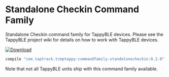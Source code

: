 # Standalone Checkin Command Family
Standalone Checkin command family for TappyBLE devices. Please see the TappyBLE project wiki for details on how
to work with TappyBLE devices.

[ ![Download](https://api.bintray.com/packages/taptrack/maven/commandfamily-standalonecheckin/images/download.svg) ](https://bintray.com/taptrack/maven/commandfamily-standalonecheckin/_latestVersion)

```groovy
compile "com.taptrack.tcmptappy:commandfamily-standalonecheckin:0.2.0"
```

Note that not all TappyBLE units ship with this command family available.
